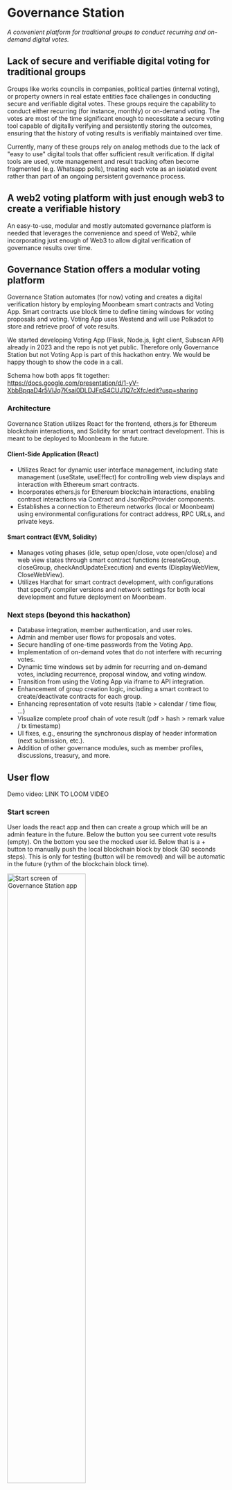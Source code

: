 # Governance Station

*A convenient platform for traditional groups to conduct recurring and on-demand digital votes.*

## Lack of secure and verifiable digital voting for traditional groups

Groups like works councils in companies, political parties (internal voting), or property owners in real estate entities face challenges in conducting secure and verifiable digital votes. These groups require the capability to conduct either recurring (for instance, monthly) or on-demand voting. The votes are most of the time significant enough to necessitate a secure voting tool capable of digitally verifying and persistently storing the outcomes, ensuring that the history of voting results is verifiably maintained over time.

Currently, many of these groups rely on analog methods due to the lack of "easy to use" digital tools that offer sufficient result verification. If digital tools are used, vote management and result tracking often become fragmented (e.g. Whatsapp polls), treating each vote as an isolated event rather than part of an ongoing persistent governance process.

## A web2 voting platform with just enough web3 to create a verifiable history

An easy-to-use, modular and mostly automated governance platform is needed that leverages the convenience and speed of Web2, while incorporating just enough of Web3 to allow digital verification of governance results over time.


## Governance Station offers a modular voting platform

Governance Station automates (for now) voting and creates a digital verification history by employing Moonbeam smart contracts and Voting App. Smart contracts use block time to define timing windows for voting proposals and voting. Voting App uses Westend and will use Polkadot to store and retrieve proof of vote results. 

We started developing Voting App (Flask, Node.js, light client, Subscan API) already in 2023 and the repo is not yet public. Therefore only Governance Station but not Voting App is part of this hackathon entry. We would be happy though to show the code in a call.

Schema how both apps fit together: https://docs.google.com/presentation/d/1-yV-XbbBpqaD4r5VlJq7Ksai0DLDJFpS4CUJ1Q7cXfc/edit?usp=sharing

### Architecture

Governance Station utilizes React for the frontend, ethers.js for Ethereum blockchain interactions, and Solidity for smart contract development. This is meant to be deployed to Moonbeam in the future.

#### Client-Side Application (React)

- Utilizes React for dynamic user interface management, including state management (useState, useEffect) for controlling web view displays and interaction with Ethereum smart contracts.
- Incorporates ethers.js for Ethereum blockchain interactions, enabling contract interactions via Contract and JsonRpcProvider components.
- Establishes a connection to Ethereum networks (local or Moonbeam) using environmental configurations for contract address, RPC URLs, and private keys.

#### Smart contract (EVM, Solidity)

- Manages voting phases (idle, setup open/close, vote open/close) and web view states through smart contract functions (createGroup, closeGroup, checkAndUpdateExecution) and events (DisplayWebView, CloseWebView).
- Utilizes Hardhat for smart contract development, with configurations that specify compiler versions and network settings for both local development and future deployment on Moonbeam.


### Next steps (beyond this hackathon)

- Database integration, member authentication, and user roles.
- Admin and member user flows for proposals and votes.
- Secure handling of one-time passwords from the Voting App.
- Implementation of on-demand votes that do not interfere with recurring votes.
- Dynamic time windows set by admin for recurring and on-demand votes, including recurrence, proposal window, and voting window.
- Transition from using the Voting App via iframe to API integration.
- Enhancement of group creation logic, including a smart contract to create/deactivate contracts for each group.
- Enhancing representation of vote results (table > calendar / time flow, ...)
- Visualize complete proof chain of vote result (pdf > hash > remark value / tx timestamp)
- UI fixes, e.g., ensuring the synchronous display of header information (next submission, etc.).
- Addition of other governance modules, such as member profiles, discussions, treasury, and more.



## User flow

Demo video: LINK TO LOOM VIDEO

### Start screen

User loads the react app and then can create a group which will be an admin feature in the future. Below the button you see current vote results (empty). On the bottom you see the mocked user id. Below that is a + button to manually push the local blockchain block by block (30 seconds steps). This is only for testing (button will be removed) and will be automatic in the future (rythm of the blockchain block time).

<img src="assets/24-03-07-polkahack-start-screen.png" alt="Start screen of Governance Station app" title="Start screen" width="60%" />

### Create group

User clicks on create group and the app calls the smart contract to "activate" it. This call changes current phase from "idle" to "Vote submission window to open" and the next execution time (for the window to open) is set to block time + 1 minute. This means that the voting cycle (waiting, voting proposal time window, waiting, voting time window) started. In production this waiting windows can be set by admin and will be more in the range of days, weeks or months. Now for testing everything is in seconds and minutes.

When the contract current phase is not in idle (active group) the app polls the contract every couple of seconds to compare current time with execution time. This also will be less frequent in the productive version.

On the top right you see the time when the submission window (submit a voting proposal) will open. This is the block time + 1 minute retrieved from the contract by the app. 

The first button "Close group" can be clicked to close the group. This calls the smart contract to set the current phase to idle and the voting cycle / polling stops.

Below you see the "On Demand Vote" button. This is not yet implemented. It will start a voting cycle (voting proposal window, waiting, voting window) right away without interfering with the set recurring voting cycle.

<img src="assets/24-03-07-polkahack-active-group.png" alt="Group screen (before proposal) Governance Station app" title="Before proposal window" width="60%" />

### Voting proposal

When current time is execution time (smart contract) in phase "proposal / setup to open" the react app loads Voting App vote proposal screen in an iframe. On the screen you can define your vote proposal:

- Voting question
- Number of voters > this will be handled by Governance Station in future
- Name of voting group > this will be handled by Governance Station in future
- Define voting options (binary) > this will be enhanced to more options in the future
- Duration of the vote > this will be handled by Governance Station in future

<img src="assets/24-03-07-polkahack-vote-proposal.png" alt="Voting proposal screen (iframe) of Voting App in Governance Station app" title="Proposal window" width="60%" />


### Voting details

After clicking on "Create vote" Voting App creates and shows a unique id (3 random english words) for the vote together with other vote details and the one time passwords for each voter / member. This will be handled by Governance Station in the future so that if a member proposes a vote, she will only see her one time password. Each members sees a new vote scheduled and a one time password to vote in Governance Station.

<img src="assets/24-03-07-polkahack-vote-details.png" alt="Voting detail screen (iframe) of Voting App in Governance Station app" title="Voting details window" width="60%" />


### Voting

After the vote propsal window closed automatically governed by block time (smart contract) and the waiting period is over, the vote window opens. Members has to provide the one time password for this vote.

<img src="assets/24-03-07-polkahack-password.png" alt="Insert vote password screen (iframe) of Voting App in Governance Station app" title="Insert vote password window" width="60%" />

After submitting the password, member can vote.

<img src="assets/24-03-07-polkahack-vote.png" alt="vote screen (iframe) of Voting App in Governance Station app" title="Vote window" width="60%" />

After voting, member sees the vote result. Voting App creates a voting protocol / vote result PDF and stores the hash of this pdf as value in a Westend remark transaction for later proof. Governance Station stores the vote result PDF and Subscan link to the proof transaction together with the vote time in a table.

- Voting protocol: This is a pdf that summarizes the outcome of the vote. Example vote protocol: [Example vote protocol](assets/vote_dad_wasp_eager_240307.pdf)
- SHA256 Hash of voting protocol PDF. Example: 057c138bd66c8f841e7cded3d8b2640538b20ada0e3c9ff531b9d1907belc60f
- Subscan link to Westend remark transaction containing the pdf hash. Example tx: https://westend.subscan.io/extrinsic/19856177-2

<img src="assets/24-03-07-polkahack-vote-result.png" alt="vote result screen (iframe) of Voting App in Governance Station app" title="Vote result window" width="60%" />


### Voting cycle and history

This cycle (wait for proposal submission window to open, proposal submission window, wait for voting window to open, voting window) repeats and Governance App shows a history of votes in the table.

<img src="assets/24-03-07-polkahack-voting-history-2.png" alt="Voting history in Governance Station app" title="Voting history" width="60%" />


## Using the code

- Clone the repo
- Create .env file in root/client folder
- In root/contract start the local blockchain (hardhat): `npx hardhat node`
- Choose an account private key from the list of test accounts and insert in .env: `REACT_APP_TEST_PRIVATE_KEY=TEST_PRIVATE_KEY`
- In root/contract: `npx hardhat run scripts/deployTimedVoting.js --network localhost`
- Insert the contract address from deployment in .env: `REACT_APP_CONTRACT_ADDRESS=DEPLOYED_CONTRACT_ADDRESS`
- Insert local rpc url to .env: `REACT_APP_LOCAL_RPC_URL=LOCAL_RPC_URL`
- in root/client: `npm start`

(!) Because Governance Station is an extension of Voting App, which is not public (yet), the iframe will not show Voting App but the process of Governance Station is still functional and can be tested.